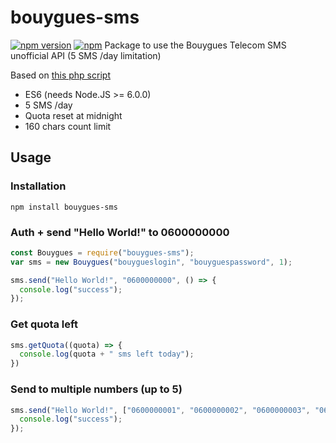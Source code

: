 # bouygues-sms
[![npm version](https://badge.fury.io/js/bouygues-sms.svg)](https://badge.fury.io/js/bouygues-sms)
[![npm](https://img.shields.io/npm/dt/bouygues-sms.svg?maxAge=2592000)]()
Package to use the Bouygues Telecom SMS unofficial API (5 SMS /day limitation)

Based on [this php script](https://rpi-florentv.zapto.org/gitlist/index.php/send-sms.git/blob/master/bouygues/bouygues.php)

* ES6 (needs Node.JS >= 6.0.0)
* 5 SMS /day
* Quota reset at midnight
* 160 chars count limit

## Usage
### Installation
```shell
npm install bouygues-sms
```
### Auth + send "Hello World!" to 0600000000
```javascript
const Bouygues = require("bouygues-sms");
var sms = new Bouygues("bouygueslogin", "bouyguespassword", 1);

sms.send("Hello World!", "0600000000", () => {
  console.log("success");
});
```
### Get quota left
```javascript
sms.getQuota((quota) => {
  console.log(quota + " sms left today");
})
```
### Send to multiple numbers (up to 5)
```javascript
sms.send("Hello World!", ["0600000001", "0600000002", "0600000003", "0600000004", "0600000005"], () => {
  console.log("success");
});
```
